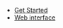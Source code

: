 <!-- docs/_sidebar.md -->

* [Get Started](/get-started/)
* [Web interface](guide.md "The greatest guide in the world")